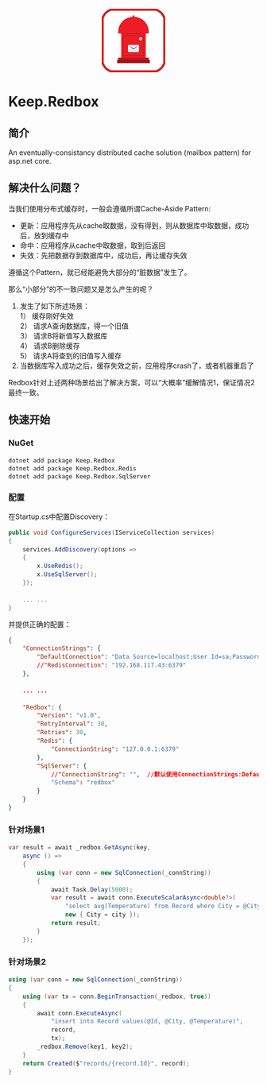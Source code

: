 <p align="center">
  <img height="128" src="https://github.com/redochenzhen/redbox/blob/master/images/icon.png">
</p>

# **Keep.Redbox**

## 简介
An eventually-consistancy distributed cache solution (mailbox pattern) for asp.net core.

## 解决什么问题？
当我们使用分布式缓存时，一般会遵循所谓Cache-Aside Pattern:
* 更新：应用程序先从cache取数据，没有得到，则从数据库中取数据，成功后，放到缓存中
* 命中：应用程序从cache中取数据，取到后返回
* 失效：先把数据存到数据库中，成功后，再让缓存失效

遵循这个Pattern，就已经能避免大部分的“脏数据”发生了。

那么“小部分”的不一致问题又是怎么产生的呢？
1. 发生了如下所述场景： <br/>
    1） 缓存刚好失效 <br/>
    2） 请求A查询数据库，得一个旧值 <br/>
    3） 请求B将新值写入数据库 <br/>
    4） 请求B删除缓存 <br/>
    5） 请求A将查到的旧值写入缓存
2. 当数据库写入成功之后，缓存失效之前，应用程序crash了，或者机器重启了

Redbox针对上述两种场景给出了解决方案，可以“大概率”缓解情况1，保证情况2最终一致。

## 快速开始
### NuGet
```
dotnet add package Keep.Redbox
dotnet add package Keep.Redbox.Redis
dotnet add package Keep.Redbox.SqlServer
```

### 配置
在Startup.cs中配置Discovery：
```cs
public void ConfigureServices(IServiceCollection services)
{
    services.AddDiscovery(options =>
    {   
        x.UseRedis();
        x.UseSqlServer();
    });
    
    ... ...
}
```
并提供正确的配置：
```json
{
    "ConnectionStrings": {
        "DefaultConnection": "Data Source=localhost;User Id=sa;Password=****;Initial Catalog=redbox;",
        //"RedisConnection": "192.168.117.43:6379"
    },

    ... ...

    "Redbox": {
        "Version": "v1.0",
        "RetryInterval": 30,
        "Retries": 30,
        "Redis": {
            "ConnectionString": "127.0.0.1:6379"
        },
        "SqlServer": {
            //"ConnectionString": "",  //默认使用ConnectionStrings:DefaultConnection
            "Schema": "redbox"
        }
    }
}
```

### 针对场景1
```cs
var result = await _redbox.GetAsync(key,
    async () =>
    {
        using (var conn = new SqlConnection(_connString))
        {
            await Task.Delay(5000);
            var result = await conn.ExecuteScalarAsync<double?>(
                "select avg(Temperature) from Record where City = @City",
                new { City = city });
            return result;
        }
    });
```

### 针对场景2
```cs
using (var conn = new SqlConnection(_connString))
{
    using (var tx = conn.BeginTransaction(_redbox, true))
    {
        await conn.ExecuteAsync(
            "insert into Record values(@Id, @City, @Temperature)",
            record,
            tx);
        _redbox.Remove(key1, key2);
    }
    return Created($"records/{record.Id}", record);
}
```